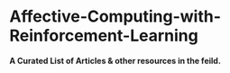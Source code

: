 # Affective-Computing-with-Reinforcement-Learning

**A Curated List of Articles & other resources in the feild.**

